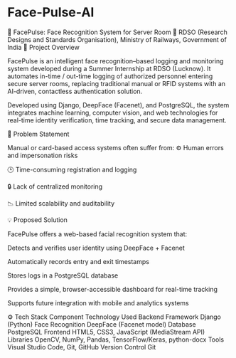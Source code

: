 # Face-Pulse-AI
🧠 FacePulse: Face Recognition System for Server Room
🚆 RDSO (Research Designs and Standards Organisation), Ministry of Railways, Government of India
📘 Project Overview

FacePulse is an intelligent face recognition–based logging and monitoring system developed during a Summer Internship at RDSO (Lucknow).
It automates in-time / out-time logging of authorized personnel entering secure server rooms, replacing traditional manual or RFID systems with an AI-driven, contactless authentication solution.

Developed using Django, DeepFace (Facenet), and PostgreSQL, the system integrates machine learning, computer vision, and web technologies for real-time identity verification, time tracking, and secure data management.

🎯 Problem Statement

Manual or card-based access systems often suffer from:
⚙️ Human errors and impersonation risks

🕒 Time-consuming registration and logging

🔒 Lack of centralized monitoring

📉 Limited scalability and auditability

💡 Proposed Solution

FacePulse offers a web-based facial recognition system that:

Detects and verifies user identity using DeepFace + Facenet

Automatically records entry and exit timestamps

Stores logs in a PostgreSQL database

Provides a simple, browser-accessible dashboard for real-time tracking

Supports future integration with mobile and analytics systems

⚙️ Tech Stack
Component	Technology Used
Backend Framework	Django (Python)
Face Recognition	DeepFace (Facenet model)
Database	PostgreSQL
Frontend	HTML5, CSS3, JavaScript (MediaStream API)
Libraries	OpenCV, NumPy, Pandas, TensorFlow/Keras, python-docx
Tools	Visual Studio Code, Git, GitHub
Version Control	Git

